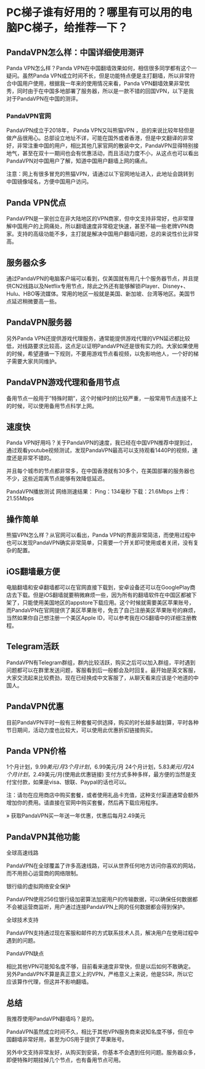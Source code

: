 # PC梯子谁有好用的？哪里有可以用的电脑PC梯子，给推荐一下？


## PandaVPN怎么样：中国详细使用测评

Panda VPN怎么样？Panda VPN在中国翻墙效果如何，相信很多同学都有这个一疑问。虽然Panda VPN成立时间不长，但是功能特点便是主打翻墙，所以非常符合中国用户使用，根据我一年来的使用情况来看，Panda VPN翻墙效果非常优秀，同时由于在中国多地部署了服务器，所以是一款不错的回国VPN，以下是我对于PandaVPN在中国的测评。

### PandaVPN官网

PandaVPN成立于2018年， Panda VPN又叫熊猫VPN ，总的来说比较年轻但是做产品很用心。总部设立地址不详，可能在国外或者香港，但是中文翻译的非常好，非常注重中国的用户，相比其他几家官网的散装中文，PandaVPN显得特别接地气，甚至在双十一期间也会有优惠活动，而且活动力度不小，从这点也可以看出PandaVPN对中国用户了解，知道中国用户翻墙上网的痛点。

注意：网上有很多冒充的熊猫VPN，请通过以下官网地址进入，此地址会跳转到中国镜像域名，方便中国用户访问。

## Panda VPN优点

PandaVPN是一家创立在非大陆地区的VPN商家，但中文支持非常好，也非常理解中国用户的上网痛处，所以翻墙速度非常稳定快速，甚至不输一些老牌VPN商家。支持的高级功能不多，主打就是解决中国用户翻墙问题，总的来说性价比非常高。

## 服务器众多

通过PandaVPN的电脑客户端可以看到，仅美国就有用几十个服务器节点，并且提供CN2线路以及Netflix专用节点，除此之外还有能够解锁iPlayer、Disney+、Hulu、HBO等流媒体。常用的地区一般就是美国、新加坡、台湾等地区。美国节点延迟稍微要高一些。

## PandaVPN服务器

另外Panda VPN还提供游戏代理服务，通常能提供游戏代理的VPN延迟都比较低，对线路要求比较高，这点足以证明PandaVPN还是很有实力的。大家如果使用的时候，希望遵循一下规则，不要用游戏节点看视频，以免影响他人，一个好的梯子需要大家共同维护。

## PandaVPN游戏代理和备用节点

备用节点一般用于”特殊时期”，这个时候IP封的比较严重，一般常用节点连接不上的时候，可以使用备用节点科学上网。

## 速度快

Panda VPN好用吗？关于PandaVPN的速度，我已经在中国VPN推荐中提到过，通过观看youtube视频测试，发现PandaVPN最高可以支持观看1440P的视频，速度还是非常不错的。

并且每个城市的节点都非常多，在中国香港就有30多个，在美国部署的服务器也不少，这些近距离节点能够有效降低延迟。

PandaVPN播放测试
网络测速结果：
Ping：134毫秒
下载：21.6Mbps
上传：21.55Mbps


## 操作简单

熊猫VPN怎么样？从官网可以看出，Panda VPN的界面非常简洁，而使用过程中也可以发现PandaVPN确实非常简单，只需要一个开关即可使用或者关闭，没有复杂的配置。

## iOS翻墙最方便

电脑翻墙和安卓翻墙都可以在官网直接下载到，安卓设备还可以在GooglePlay商店去下载。但是iOS翻墙就要稍微麻烦一些，因为所有的翻墙软件在中国区都被下架了，只能使用美国地区的appstore下载应用。这个时候就需要美区苹果账号，而PandaVPN在官网提供了美区苹果账号，免去了自己注册美区苹果账号的麻烦，当然如果你自己想注册一个美区Apple ID，可以参考我在iOS翻墙中的详细注册教程。


## Telegram活跃

PandaVPN有Telegram群组，群内比较活跃，购买之后可以加入群组，平时遇到问题都可以在群里发送问题，客服看到后一般都会及时回复。最开始是英文客服，大家交流起来比较费劲，现在已经换成中文客服了，从聊天看来应该是个地道的中国人。


## PandaVPN优惠

目前PandaVPN平时一般有三种套餐可供选择，购买的时长越多越划算，平时各种节日期间，活动力度也比较大，可以使用此优惠折扣链接购买。

## Panda VPN价格

1个月计划，$9.99美元/月
3个月计划，$6.99美元/月
24个月计划，$5.83美元/月
24个月计划，$2.49美元/月(使用此优惠链接)
支付方式多种多样，最方便的当然是支付宝付款，如果是visa、银联、Paypal的话也可以。

注：请勿在应用商店中购买套餐，或者使用礼品卡充值，这种支付渠道通常会额外增加你的费用。请直接在官网中购买套餐，然后再下载应用程序。

» 获取PandaVPN买一年送一年优惠，优惠后每月2.49美元

## PandaVPN其他功能

全球高速线路

PandaVPN在全球覆盖了许多高速线路，可以从世界任何地方访问你喜欢的网站，而不用担心运营商的网络限制。

银行级的虚拟网络安全保护

PandaVPN使用256位银行级加密算法加密用户的传输数据，可以确保任何数据都不会被运营商监听，用户通过连接PandaVPN上网的任何数据都会得到保护。

全球技术支持

PandaVPN支持通过现在客服和邮件的方式联系技术人员，解决用户在使用过程中遇到的问题。

PandaVPN缺点

相比其他VPN可能知名度不够，目前看来速度非常快，但是以后如何不敢确定。另外PandaVPN不算是真正意义上的VPN，严格意义上来说，他是SSR，所以它应该算作代理，但这并不影响翻墙。

##  总结

我推荐使用PandaVPN翻墙吗？是的。

PandaVPN虽然成立时间不久，相比于其他VPN服务商来说知名度不够，但在中国翻墙非常好用，甚至为iOS用于提供了苹果账号。

另外中文支持非常友好，从购买到安装，你基本不会遇到任何问题。服务器众多，即便特殊时期挂掉几个节点，也有备用节点可用。
